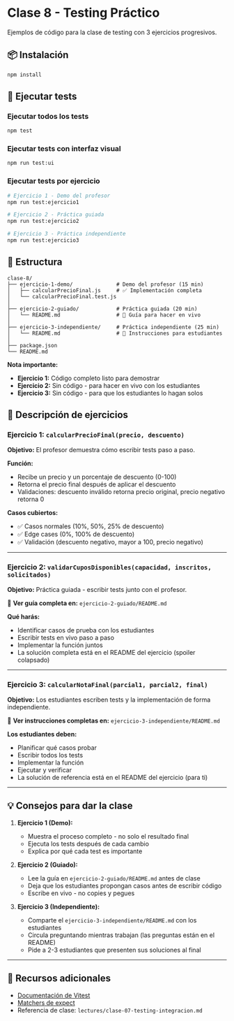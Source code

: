 # Clase 8 - Testing Práctico

Ejemplos de código para la clase de testing con 3 ejercicios progresivos.

## 📦 Instalación

```bash
npm install
```

## 🧪 Ejecutar tests

### Ejecutar todos los tests
```bash
npm test
```

### Ejecutar tests con interfaz visual
```bash
npm run test:ui
```

### Ejecutar tests por ejercicio

```bash
# Ejercicio 1 - Demo del profesor
npm run test:ejercicio1

# Ejercicio 2 - Práctica guiada
npm run test:ejercicio2

# Ejercicio 3 - Práctica independiente
npm run test:ejercicio3
```

## 📁 Estructura

```
clase-8/
├── ejercicio-1-demo/              # Demo del profesor (15 min)
│   ├── calcularPrecioFinal.js     # ✅ Implementación completa
│   └── calcularPrecioFinal.test.js
│
├── ejercicio-2-guiado/            # Práctica guiada (20 min)
│   └── README.md                  # 📝 Guía para hacer en vivo
│
├── ejercicio-3-independiente/     # Práctica independiente (25 min)
│   └── README.md                  # 📝 Instrucciones para estudiantes
│
├── package.json
└── README.md
```

**Nota importante:**
- **Ejercicio 1:** Código completo listo para demostrar
- **Ejercicio 2:** Sin código - para hacer en vivo con los estudiantes
- **Ejercicio 3:** Sin código - para que los estudiantes lo hagan solos

## 📝 Descripción de ejercicios

### Ejercicio 1: `calcularPrecioFinal(precio, descuento)`

**Objetivo:** El profesor demuestra cómo escribir tests paso a paso.

**Función:**
- Recibe un precio y un porcentaje de descuento (0-100)
- Retorna el precio final después de aplicar el descuento
- Validaciones: descuento inválido retorna precio original, precio negativo retorna 0

**Casos cubiertos:**
- ✅ Casos normales (10%, 50%, 25% de descuento)
- ✅ Edge cases (0%, 100% de descuento)
- ✅ Validación (descuento negativo, mayor a 100, precio negativo)

---

### Ejercicio 2: `validarCuposDisponibles(capacidad, inscritos, solicitados)`

**Objetivo:** Práctica guiada - escribir tests junto con el profesor.

📂 **Ver guía completa en:** `ejercicio-2-guiado/README.md`

**Qué harás:**
- Identificar casos de prueba con los estudiantes
- Escribir tests en vivo paso a paso
- Implementar la función juntos
- La solución completa está en el README del ejercicio (spoiler colapsado)

---

### Ejercicio 3: `calcularNotaFinal(parcial1, parcial2, final)`

**Objetivo:** Los estudiantes escriben tests y la implementación de forma independiente.

📂 **Ver instrucciones completas en:** `ejercicio-3-independiente/README.md`

**Los estudiantes deben:**
- Planificar qué casos probar
- Escribir todos los tests
- Implementar la función
- Ejecutar y verificar
- La solución de referencia está en el README del ejercicio (para ti)

---

## 💡 Consejos para dar la clase

1. **Ejercicio 1 (Demo):**
   - Muestra el proceso completo - no solo el resultado final
   - Ejecuta los tests después de cada cambio
   - Explica por qué cada test es importante

2. **Ejercicio 2 (Guiado):**
   - Lee la guía en `ejercicio-2-guiado/README.md` antes de clase
   - Deja que los estudiantes propongan casos antes de escribir código
   - Escribe en vivo - no copies y pegues

3. **Ejercicio 3 (Independiente):**
   - Comparte el `ejercicio-3-independiente/README.md` con los estudiantes
   - Circula preguntando mientras trabajan (las preguntas están en el README)
   - Pide a 2-3 estudiantes que presenten sus soluciones al final

---

## 🔗 Recursos adicionales

- [Documentación de Vitest](https://vitest.dev/)
- [Matchers de expect](https://vitest.dev/api/expect.html)
- Referencia de clase: `lectures/clase-07-testing-integracion.md`
